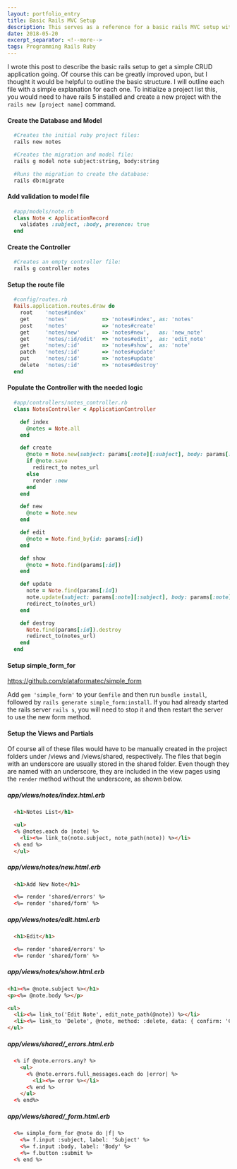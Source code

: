 ```yaml
---
layout: portfolio_entry
title: Basic Rails MVC Setup
description: This serves as a reference for a basic rails MVC setup with minimal customization.
date: 2018-05-20
excerpt_separator: <!--more-->
tags: Programming Rails Ruby
---
```


I wrote this post to describe the basic rails setup to get a simple CRUD application going. Of course this can be greatly improved upon, but I thought it would be helpful to outline the basic structure. I will outline each file with a simple explanation for each one. To initialize a project list this, you would need to have rails 5 installed and create a new project with the `rails new [project name]` command.

<!--more-->

#### Create the Database and Model
```bash
  #Creates the initial ruby project files:
  rails new notes

  #Creates the migration and model file:
  rails g model note subject:string, body:string

  #Runs the migration to create the database:
  rails db:migrate
```

#### Add validation to model file
```ruby
  #app/models/note.rb
  class Note < ApplicationRecord
    validates :subject, :body, presence: true
  end
```

#### Create the Controller
```ruby
  #Creates an empty controller file:
  rails g controller notes
```

#### Setup the route file
```ruby
  #config/routes.rb
  Rails.application.routes.draw do
    root    'notes#index'
    get     'notes'           => 'notes#index', as: 'notes'
    post    'notes'           => 'notes#create'
    get     'notes/new'       => 'notes#new',   as: 'new_note'
    get     'notes/:id/edit'  => 'notes#edit',  as: 'edit_note'
    get     'notes/:id'       => 'notes#show',  as: 'note'
    patch   'notes/:id'       => 'notes#update'
    put     'notes/:id'       => 'notes#update'
    delete  'notes/:id'       => 'notes#destroy'
  end
```

#### Populate the Controller with the needed logic
```ruby
  #app/controllers/notes_controller.rb
  class NotesController < ApplicationController

    def index
      @notes = Note.all
    end

    def create
      @note = Note.new(subject: params[:note][:subject], body: params[:note][:body])
      if @note.save
        redirect_to notes_url
      else
        render :new
      end
    end

    def new
      @note = Note.new
    end

    def edit
      @note = Note.find_by(id: params[:id])
    end

    def show
      @note = Note.find(params[:id])
    end

    def update
      note = Note.find(params[:id])
      note.update(subject: params[:note][:subject], body: params[:note][:body])
      redirect_to(notes_url)
    end

    def destroy
      Note.find(params[:id]).destroy
      redirect_to(notes_url)
    end
  end
```

#### Setup simple_form_for

https://github.com/plataformatec/simple_form

Add `gem 'simple_form'` to your `Gemfile` and then run `bundle install`, followed by `rails generate simple_form:install`. If you had already started the rails server `rails s`, you will need to stop it and then restart the server to use the new form method.

#### Setup the Views and Partials

Of course all of these files would have to be manually created in the project folders under /views and /views/shared, respectively. The files that begin with an underscore are usually stored in the shared folder. Even though they are named with an underscore, they are included in the view pages using the `render` method without the underscore, as shown below.

##### app/views/notes/index.html.erb
```html
  <h1>Notes List</h1>

  <ul>
  <% @notes.each do |note| %>
    <li><%= link_to(note.subject, note_path(note)) %></li>
  <% end %>
  </ul>
```

##### app/views/notes/new.html.erb
```html
  <h1>Add New Note</h1>

  <%= render 'shared/errors' %>
  <%= render 'shared/form' %>
```

##### app/views/notes/edit.html.erb
```html
  <h1>Edit</h1>

  <%= render 'shared/errors' %>
  <%= render 'shared/form' %>
```

##### app/views/notes/show.html.erb
```html
<h1><%= @note.subject %></h1>
<p><%= @note.body %></p>

<ul>
  <li><%= link_to('Edit Note', edit_note_path(@note)) %></li>
  <li><%= link_to 'Delete', @note, method: :delete, data: { confirm: 'Click "OK" to proceed.' } %></li>
</ul>
```

##### app/views/shared/_errors.html.erb
```html
  <% if @note.errors.any? %>
    <ul>
      <% @note.errors.full_messages.each do |error| %>
        <li><%= error %></li>
      <% end %>
    </ul>
  <% end%>
```

##### app/views/shared/_form.html.erb
```html
  <%= simple_form_for @note do |f| %>
    <%= f.input :subject, label: 'Subject' %>
    <%= f.input :body, label: 'Body' %>
    <%= f.button :submit %>
  <% end %>
```